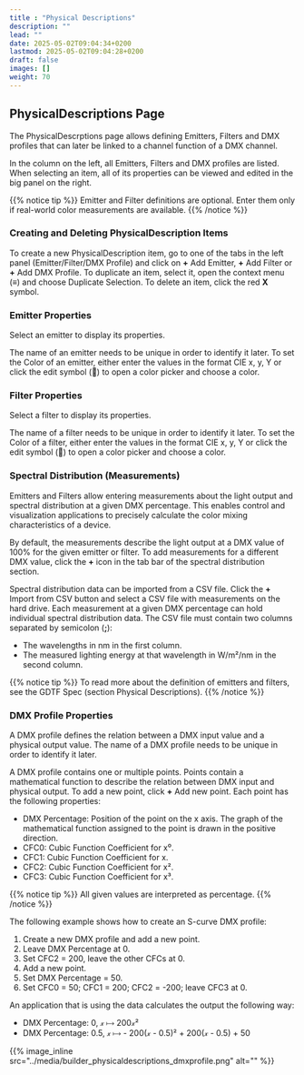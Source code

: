 ```yaml
---
title : "Physical Descriptions"
description: ""
lead: ""
date: 2025-05-02T09:04:34+0200
lastmod: 2025-05-02T09:04:28+0200
draft: false
images: []
weight: 70
---
```


## PhysicalDescriptions Page

The PhysicalDescrptions page allows defining Emitters, Filters and DMX profiles that can later be linked to a channel function of a DMX channel.

In the column on the left, all Emitters, Filters and DMX profiles are listed. When selecting an item, all of its properties can be viewed and edited in the big panel on the right.

{{% notice tip %}}
Emitter and Filter definitions are optional. Enter them only if real-world color measurements are available.
{{% /notice %}}


### Creating and Deleting PhysicalDescription Items

To create a new PhysicalDescription item, go to one of the tabs in the left panel (Emitter/Filter/DMX Profile) and click on **+** Add Emitter, **+** Add Filter or **+** Add DMX Profile.
To duplicate an item, select it, open the context menu (**≡**) and choose Duplicate Selection.
To delete an item, click the red **X** symbol.

### Emitter Properties

Select an emitter to display its properties.

The name of an emitter needs to be unique in order to identify it later. To set the Color of an emitter, either enter the values in the format CIE x, y, Y or click the edit symbol (📝) to open a color picker and choose a color.

### Filter Properties

Select a filter to display its properties.

The name of a filter needs to be unique in order to identify it later. To set the Color of a filter, either enter the values in the format CIE x, y, Y or click the edit symbol (📝) to open a color picker and choose a color.

### Spectral Distribution (Measurements)

Emitters and Filters allow entering measurements about the light output and spectral distribution at a given DMX percentage. This enables control and visualization applications to precisely calculate the color mixing characteristics of a device.

By default, the measurements describe the light output at a DMX value of 100% for the given emitter or filter. To add measurements for a different DMX value, click the **+** icon in the tab bar of the spectral distribution section.

Spectral distribution data can be imported from a CSV file. Click the **+** Import from CSV button and select a CSV file with measurements on the hard drive. Each measurement at a given DMX percentage can hold individual spectral distribution data. The CSV file must contain two columns separated by semicolon (**;**):

*   The wavelengths in nm in the first column.
*   The measured lighting energy at that wavelength in W/m²/nm in the second column.

{{% notice tip %}}
To read more about the definition of emitters and filters, see the GDTF Spec (section Physical Descriptions).
{{% /notice %}}

### DMX Profile Properties

A DMX profile defines the relation between a DMX input value and a physical output value. The name of a DMX profile needs to be unique in order to identify it later.

A DMX profile contains one or multiple points. Points contain a mathematical function to describe the relation between DMX input and physical output. To add a new point, click **+** Add new point. Each point has the following properties:

*   DMX Percentage: Position of the point on the x axis. The graph of the mathematical function assigned to the point is drawn in the positive direction.
*   CFC0: Cubic Function Coefficient for x⁰.
*   CFC1: Cubic Function Coefficient for x.
*   CFC2: Cubic Function Coefficient for x².
*   CFC3: Cubic Function Coefficient for x³.

{{% notice tip %}}
All given values are interpreted as percentage.
{{% /notice %}}


The following example shows how to create an S-curve DMX profile:

1.  Create a new DMX profile and add a new point.
2.  Leave DMX Percentage at 0.
3.  Set CFC2 = 200, leave the other CFCs at 0.
4.  Add a new point.
5.  Set DMX Percentage = 50.
6.  Set CFC0 = 50; CFC1 = 200; CFC2 = -200; leave CFC3 at 0.

An application that is using the data calculates the output the following way:

*   DMX Percentage: 0, 𝓍 ⟼ 200𝓍²
*   DMX Percentage: 0.5, 𝓍 ⟼ - 200(𝓍 - 0.5)² + 200(𝓍 - 0.5) + 50

 {{% image_inline src="../media/builder_physicaldescriptions_dmxprofile.png" alt="" %}} 
